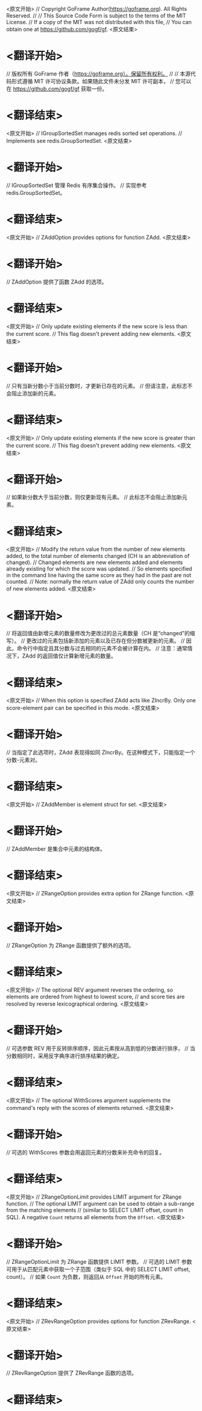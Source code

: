 
<原文开始>
// Copyright GoFrame Author(https://goframe.org). All Rights Reserved.
//
// This Source Code Form is subject to the terms of the MIT License.
// If a copy of the MIT was not distributed with this file,
// You can obtain one at https://github.com/gogf/gf.
<原文结束>

# <翻译开始>
// 版权所有 GoFrame 作者（https://goframe.org）。保留所有权利。
//
// 本源代码形式遵循 MIT 许可协议条款。如果随此文件未分发 MIT 许可副本，
// 您可以在 https://github.com/gogf/gf 获取一份。
# <翻译结束>


<原文开始>
// IGroupSortedSet manages redis sorted set operations.
// Implements see redis.GroupSortedSet.
<原文结束>

# <翻译开始>
// IGroupSortedSet 管理 Redis 有序集合操作。
// 实现参考 redis.GroupSortedSet。
# <翻译结束>


<原文开始>
// ZAddOption provides options for function ZAdd.
<原文结束>

# <翻译开始>
// ZAddOption 提供了函数 ZAdd 的选项。
# <翻译结束>


<原文开始>
	// Only update existing elements if the new score is less than the current score.
	// This flag doesn't prevent adding new elements.
<原文结束>

# <翻译开始>
// 只有当新分数小于当前分数时，才更新已存在的元素。
// 但请注意，此标志不会阻止添加新的元素。
# <翻译结束>


<原文开始>
	// Only update existing elements if the new score is greater than the current score.
	// This flag doesn't prevent adding new elements.
<原文结束>

# <翻译开始>
// 如果新分数大于当前分数，则仅更新现有元素。
// 此标志不会阻止添加新元素。
# <翻译结束>


<原文开始>
	// Modify the return value from the number of new elements added, to the total number of elements changed (CH is an abbreviation of changed).
	// Changed elements are new elements added and elements already existing for which the score was updated.
	// So elements specified in the command line having the same score as they had in the past are not counted.
	// Note: normally the return value of ZAdd only counts the number of new elements added.
<原文结束>

# <翻译开始>
// 将返回值由新增元素的数量修改为更改过的总元素数量（CH 是“changed”的缩写）。
// 更改过的元素包括新添加的元素以及已存在但分数被更新的元素。
// 因此，命令行中指定且其分数与过去相同的元素不会被计算在内。
// 注意：通常情况下，ZAdd 的返回值仅计算新增元素的数量。
# <翻译结束>


<原文开始>
// When this option is specified ZAdd acts like ZIncrBy. Only one score-element pair can be specified in this mode.
<原文结束>

# <翻译开始>
// 当指定了此选项时，ZAdd 表现得如同 ZIncrBy。在这种模式下，只能指定一个分数-元素对。
# <翻译结束>


<原文开始>
// ZAddMember is element struct for set.
<原文结束>

# <翻译开始>
// ZAddMember 是集合中元素的结构体。
# <翻译结束>


<原文开始>
// ZRangeOption provides extra option for ZRange function.
<原文结束>

# <翻译开始>
// ZRangeOption 为 ZRange 函数提供了额外的选项。
# <翻译结束>


<原文开始>
	// The optional REV argument reverses the ordering, so elements are ordered from highest to lowest score,
	// and score ties are resolved by reverse lexicographical ordering.
<原文结束>

# <翻译开始>
// 可选参数 REV 用于反转排序顺序，因此元素按从高到低的分数进行排序，
// 当分数相同时，采用反字典序进行排序结果的确定。
# <翻译结束>


<原文开始>
// The optional WithScores argument supplements the command's reply with the scores of elements returned.
<原文结束>

# <翻译开始>
// 可选的 WithScores 参数会用返回元素的分数来补充命令的回复。
# <翻译结束>


<原文开始>
// ZRangeOptionLimit provides LIMIT argument for ZRange function.
// The optional LIMIT argument can be used to obtain a sub-range from the matching elements
// (similar to SELECT LIMIT offset, count in SQL). A negative `Count` returns all elements from the `Offset`.
<原文结束>

# <翻译开始>
// ZRangeOptionLimit 为 ZRange 函数提供 LIMIT 参数。
// 可选的 LIMIT 参数可用于从匹配元素中获取一个子范围（类似于 SQL 中的 SELECT LIMIT offset, count）。
// 如果 `Count` 为负数，则返回从 `Offset` 开始的所有元素。
# <翻译结束>


<原文开始>
// ZRevRangeOption provides options for function ZRevRange.
<原文结束>

# <翻译开始>
// ZRevRangeOption 提供了 ZRevRange 函数的选项。
# <翻译结束>


